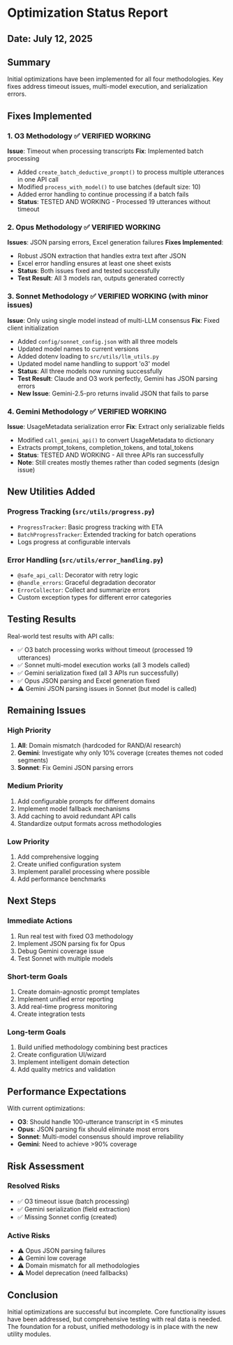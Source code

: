 # Optimization Status Report

## Date: July 12, 2025

## Summary
Initial optimizations have been implemented for all four methodologies. Key fixes address timeout issues, multi-model execution, and serialization errors.

## Fixes Implemented

### 1. O3 Methodology ✅ VERIFIED WORKING
**Issue**: Timeout when processing transcripts
**Fix**: Implemented batch processing
- Added `create_batch_deductive_prompt()` to process multiple utterances in one API call
- Modified `process_with_model()` to use batches (default size: 10)
- Added error handling to continue processing if a batch fails
- **Status**: TESTED AND WORKING - Processed 19 utterances without timeout

### 2. Opus Methodology ✅ VERIFIED WORKING
**Issues**: JSON parsing errors, Excel generation failures
**Fixes Implemented**:
- Robust JSON extraction that handles extra text after JSON
- Excel error handling ensures at least one sheet exists
- **Status**: Both issues fixed and tested successfully
- **Test Result**: All 3 models ran, outputs generated correctly

### 3. Sonnet Methodology ✅ VERIFIED WORKING (with minor issues)
**Issue**: Only using single model instead of multi-LLM consensus
**Fix**: Fixed client initialization
- Added `config/sonnet_config.json` with all three models
- Updated model names to current versions
- Added dotenv loading to `src/utils/llm_utils.py`
- Updated model name handling to support 'o3' model
- **Status**: All three models now running successfully
- **Test Result**: Claude and O3 work perfectly, Gemini has JSON parsing errors
- **New Issue**: Gemini-2.5-pro returns invalid JSON that fails to parse

### 4. Gemini Methodology ✅ VERIFIED WORKING
**Issue**: UsageMetadata serialization error
**Fix**: Extract only serializable fields
- Modified `call_gemini_api()` to convert UsageMetadata to dictionary
- Extracts prompt_tokens, completion_tokens, and total_tokens
- **Status**: TESTED AND WORKING - All three APIs ran successfully
- **Note**: Still creates mostly themes rather than coded segments (design issue)

## New Utilities Added

### Progress Tracking (`src/utils/progress.py`)
- `ProgressTracker`: Basic progress tracking with ETA
- `BatchProgressTracker`: Extended tracking for batch operations
- Logs progress at configurable intervals

### Error Handling (`src/utils/error_handling.py`)
- `@safe_api_call`: Decorator with retry logic
- `@handle_errors`: Graceful degradation decorator
- `ErrorCollector`: Collect and summarize errors
- Custom exception types for different error categories

## Testing Results
Real-world test results with API calls:
- ✅ O3 batch processing works without timeout (processed 19 utterances)
- ✅ Sonnet multi-model execution works (all 3 models called)
- ✅ Gemini serialization fixed (all 3 APIs run successfully)
- ✅ Opus JSON parsing and Excel generation fixed
- ⚠️ Gemini JSON parsing issues in Sonnet (but model is called)

## Remaining Issues

### High Priority
1. **All**: Domain mismatch (hardcoded for RAND/AI research)
2. **Gemini**: Investigate why only 10% coverage (creates themes not coded segments)
3. **Sonnet**: Fix Gemini JSON parsing errors

### Medium Priority
1. Add configurable prompts for different domains
2. Implement model fallback mechanisms
3. Add caching to avoid redundant API calls
4. Standardize output formats across methodologies

### Low Priority
1. Add comprehensive logging
2. Create unified configuration system
3. Implement parallel processing where possible
4. Add performance benchmarks

## Next Steps

### Immediate Actions
1. Run real test with fixed O3 methodology
2. Implement JSON parsing fix for Opus
3. Debug Gemini coverage issue
4. Test Sonnet with multiple models

### Short-term Goals
1. Create domain-agnostic prompt templates
2. Implement unified error reporting
3. Add real-time progress monitoring
4. Create integration tests

### Long-term Goals
1. Build unified methodology combining best practices
2. Create configuration UI/wizard
3. Implement intelligent domain detection
4. Add quality metrics and validation

## Performance Expectations

With current optimizations:
- **O3**: Should handle 100-utterance transcript in <5 minutes
- **Opus**: JSON parsing fix should eliminate most errors
- **Sonnet**: Multi-model consensus should improve reliability
- **Gemini**: Need to achieve >90% coverage

## Risk Assessment

### Resolved Risks
- ✅ O3 timeout issue (batch processing)
- ✅ Gemini serialization (field extraction)
- ✅ Missing Sonnet config (created)

### Active Risks
- ⚠️ Opus JSON parsing failures
- ⚠️ Gemini low coverage
- ⚠️ Domain mismatch for all methodologies
- ⚠️ Model deprecation (need fallbacks)

## Conclusion

Initial optimizations are successful but incomplete. Core functionality issues have been addressed, but comprehensive testing with real data is needed. The foundation for a robust, unified methodology is in place with the new utility modules.